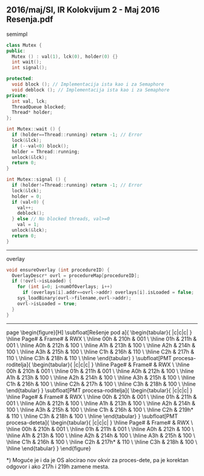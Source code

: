 2016/maj/SI, IR Kolokvijum 2 - Maj 2016 Resenja.pdf
--------------------------------------------------------------------------------
semimpl
```cpp
class Mutex {
public:
  Mutex () : val(1), lck(0), holder(0) {}
  int wait();
  int signal();

protected:
  void block (); // Implementacija ista kao i za Semaphore
  void deblock (); // Implementacija ista kao i za Semaphore
private:
  int val, lck;
  ThreadQueue blocked;
  Thread* holder;
};

int Mutex::wait () {
  if (holder==Thread::running) return -1; // Error
  lock(&lck);
  if (--val<0) block();
  holder = Thread::running;
  unlock(&lck);
  return 0;
}

int Mutex::signal () {
  if (holder!=Thread::running) return -1; // Error
  lock(&lck);
  holder = 0;
  if (val<0) {
    val++;
    deblock();
  } else // No blocked threads, val>=0
    val = 1;
  unlock(&lck);
  return 0;
}
```
--------------------------------------------------------------------------------
overlay
```cpp
void ensureOverlay (int procedureID) {
  OverlayDescr* ovrl = procedureMap[procedureID];
  if (!ovrl->isLoaded) {
    for (int i=0; i<numOfOverlays; i++)
      if (overlays[i].addr==ovrl->addr) overlays[i].isLoaded = false;
    sys_loadBinary(ovrl->filename,ovrl->addr);
    ovrl->isLoaded = true;
  }
}
```

--------------------------------------------------------------------------------
page
\begin{figure}[H]
\subfloat[Rešenje pod a]{
\begin{tabular}{ |c|c|c| }
\hline
Page\# & Frame\# & RWX \\
\hline
00h & 210h & 001 \\
\hline
01h & 211h & 001 \\
\hline
A0h & 212h & 100 \\
\hline
A1h & 213h & 100 \\
\hline
A2h & 214h & 100 \\
\hline
A3h & 215h & 100 \\
\hline
C1h & 216h & 110 \\
\hline
C2h & 217h & 110 \\
\hline
C3h & 218h & 110 \\
\hline
\end{tabular}
}
\subfloat[PMT procesa-roditelja]{
\begin{tabular}{ |c|c|c| }
\hline
Page\# & Frame\# & RWX \\
\hline
00h & 210h & 001 \\
\hline
01h & 211h & 001 \\
\hline
A0h & 212h & 100 \\
\hline
A1h & 213h & 100 \\
\hline
A2h & 214h & 100 \\
\hline
A3h & 215h & 100 \\
\hline
C1h & 216h & 100 \\
\hline
C2h & 217h & 100 \\
\hline
C3h & 218h & 100 \\
\hline
\end{tabular}
}
\subfloat[PMT procesa-roditelja]{
\begin{tabular}{ |c|c|c| }
\hline
Page\# & Frame\# & RWX \\
\hline
00h & 210h & 001 \\
\hline
01h & 211h & 001 \\
\hline
A0h & 212h & 100 \\
\hline
A1h & 213h & 100 \\
\hline
A2h & 214h & 100 \\
\hline
A3h & 215h & 100 \\
\hline
C1h & 216h & 100 \\
\hline
C2h & 219h* & 110 \\
\hline
C3h & 218h & 100 \\
\hline
\end{tabular}
}
\subfloat[PMT procesa-deteta]{
\begin{tabular}{ |c|c|c| }
\hline
Page\# & Frame\# & RWX \\
\hline
00h & 210h & 001 \\
\hline
01h & 211h & 001 \\
\hline
A0h & 212h & 100 \\
\hline
A1h & 213h & 100 \\
\hline
A2h & 214h & 100 \\
\hline
A3h & 215h & 100 \\
\hline
C1h & 216h & 100 \\
\hline
C2h & 217h* & 110 \\
\hline
C3h & 218h & 100 \\
\hline
\end{tabular}
}
\end{figure}

*) Moguće je i da je OS alocirao nov okvir za proces-dete, pa je korektan odgovor i ako 217h i 219h zamene mesta.
